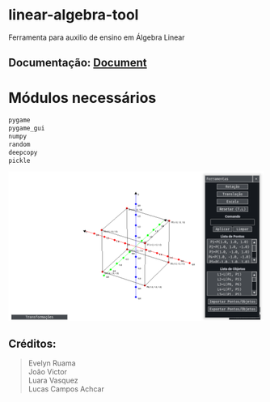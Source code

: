 # linear-algebra-tool
Ferramenta para auxilio de ensino em Álgebra Linear

## Documentação: [Document](https://github.com/AchcarLucas/linear-algebra-tool/blob/main/DOCUMENTA%C3%87%C3%83O.pdf)

# Módulos necessários<br />

```
pygame
pygame_gui
numpy
random
deepcopy
pickle
```


![alt preview](https://github.com/AchcarLucas/linear-algebra-tool/blob/main/img_example/preview.png?raw=true)

## Créditos:
> Evelyn Ruama <br />
> João Victor <br />
> Luara Vasquez <br />
> Lucas Campos Achcar <br />
